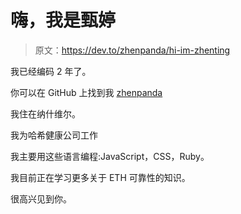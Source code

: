 # 嗨，我是甄婷

> 原文：<https://dev.to/zhenpanda/hi-im-zhenting>

我已经编码 2 年了。

你可以在 GitHub 上找到我 [zhenpanda](https://github.com/zhenpanda)

我住在纳什维尔。

我为哈希健康公司工作

我主要用这些语言编程:JavaScript，CSS，Ruby。

我目前正在学习更多关于 ETH 可靠性的知识。

很高兴见到你。